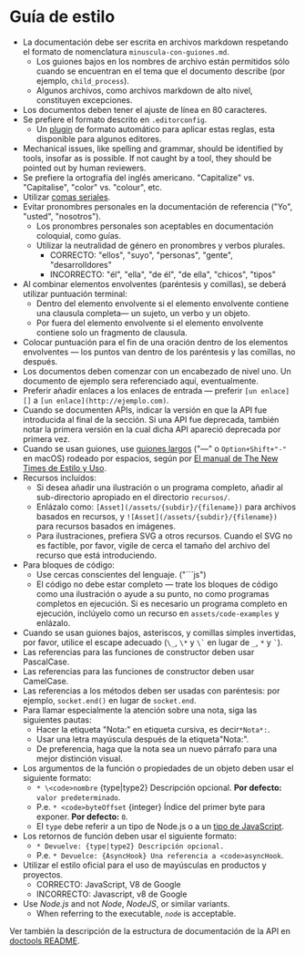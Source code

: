 # Guía de estilo

* La documentación debe ser escrita en archivos markdown respetando el formato de nomenclatura `minuscula-con-guiones.md`. 
  * Los guiones bajos en los nombres de archivo están permitidos sólo cuando se encuentran en el tema que el documento describe (por ejemplo, `child_process`).
  * Algunos archivos, como archivos markdown de alto nivel, constituyen excepciones.
* Los documentos deben tener el ajuste de línea en 80 caracteres.
* Se prefiere el formato descrito en `.editorconfig`. 
  * Un [plugin](http://editorconfig.org/#download) de formato automático para aplicar estas reglas, esta disponible para algunos editores.
* Mechanical issues, like spelling and grammar, should be identified by tools, insofar as is possible. If not caught by a tool, they should be pointed out by human reviewers.
* Se prefiere la ortografía del inglés americano. "Capitalize" vs. "Capitalise", "color" vs. "colour", etc.
* Utilizar [comas seriales](https://en.wikipedia.org/wiki/Serial_comma).
* Evitar pronombres personales en la documentación de referencia ("Yo", "usted", "nosotros"). 
  * Los pronombres personales son aceptables en documentación coloquial, como guías.
  * Utilizar la neutralidad de género en pronombres y verbos plurales. 
    * CORRECTO: "ellos", "suyo", "personas", "gente", "desarrolldores"
    * INCORRECTO: "él", "ella", "de él", "de ella", "chicos", "tipos"
* Al combinar elementos envolventes (paréntesis y comillas), se deberá utilizar puntuación terminal: 
  * Dentro del elemento envolvente si el elemento envolvente contiene una clausula completa— un sujeto, un verbo y un objeto.
  * Por fuera del elemento envolvente si el elemento envolvente contiene solo un fragmento de clausula.
* Colocar puntuación para el fin de una oración dentro de los elementos envolventes — los puntos van dentro de los paréntesis y las comillas, no después.
* Los documentos deben comenzar con un encabezado de nivel uno. Un documento de ejemplo sera referenciado aquí, eventualmente.
* Preferir añadir enlaces a los enlaces de entrada — preferir `[un enlace][]` a `[un enlace](http://ejemplo.com)`.
* Cuando se documenten APIs, indicar la versión en que la API fue introducida al final de la sección. Si una API fue deprecada, también notar la primera versión en la cual dicha API apareció deprecada por primera vez.
* Cuando se usan guiones, use [guiones largos](https://en.wikipedia.org/wiki/Dash#Em_dash) ("—" o `Option+Shift+"-"` en macOS) rodeado por espacios, según por [El manual de The New Times de Estilo y Uso](https://en.wikipedia.org/wiki/The_New_York_Times_Manual_of_Style_and_Usage).
* Recursos incluidos: 
  * Si desea añadir una ilustración o un programa completo, añadir al sub-directorio apropiado en el directorio `recursos/`.
  * Enlázalo como: `[Asset](/assets/{subdir}/{filename})` para archivos basados en recursos, y `![Asset](/assets/{subdir}/{filename})` para recursos basados en imágenes.
  * Para ilustraciones, prefiera SVG a otros recursos. Cuando el SVG no es factible, por favor, vigile de cerca el tamaño del archivo del recurso que está introduciendo.
* Para bloques de código: 
  * Use cercas conscientes del lenguaje. ("```js")
  * El código no debe estar completo — trate los bloques de código como una ilustración o ayude a su punto, no como programas completos en ejecución. Si es necesario un programa completo en ejecución, inclúyelo como un recurso en `assets/code-examples` y enlázalo.
* Cuando se usan guiones bajos, asteriscos, y comillas simples invertidas, por favor, utilice el escape adecuado (`\_`, `\*` y `` \` `` en lugar de `_`, `*` y `` ` ``).
* Las referencias para las funciones de constructor deben usar PascalCase.
* Las referencias para las funciones de constructor deben usar CamelCase.
* Las referencias a los métodos deben ser usadas con paréntesis: por ejemplo, `socket.end()` en lugar de `socket.end`.
* Para llamar especialmente la atención sobre una nota, siga las siguientes pautas: 
  * Hacer la etiqueta "Nota:" en etiqueta cursiva, es decir`*Nota*:`.
  * Usar una letra mayúscula después de la etiqueta"Nota:".
  * De preferencia, haga que la nota sea un nuevo párrafo para una mejor distinción visual.
* Los argumentos de la función o propiedades de un objeto deben usar el siguiente formato: 
  * `* \<code>nombre` {type|type2} Descripción opcional. **Por defecto:** `valor predeterminado`.</code>
  * P.e. `* <code>byteOffset` {integer} Índice del primer byte para exponer. **Por defecto:** `0`.</code>
  * El `type` debe referir a un tipo de Node.js o a un [tipo de JavaScript](https://developer.mozilla.org/en-US/docs/Web/JavaScript/Guide/Grammar_and_types#Data_structures_and_types).
* Los retornos de función deben usar el siguiente formato: 
  * `* Devuelve: {type|type2} Descripción opcional.`
  * P.e. `* Devuelce: {AsyncHook} Una referencia a <code>asyncHook`.</code>
* Utilizar el estilo oficial para el uso de mayúsculas en productos y proyectos. 
  * CORRECTO: JavaScript, V8 de Google
  * INCORRECTO: Javascript, v8 de Google
* Use *Node.js* and not *Node*, *NodeJS*, or similar variants. 
  * When referring to the executable, *`node`* is acceptable.

Ver también la descripción de la estructura de documentación de la API en [doctools README](../tools/doc/README.md).